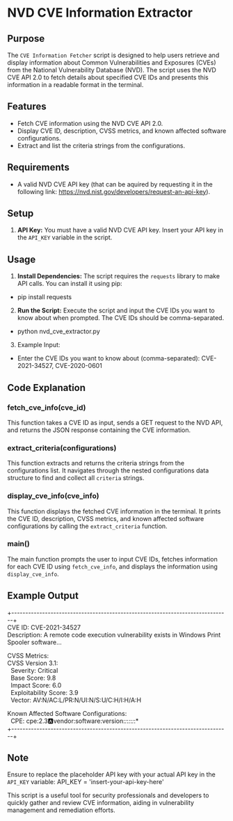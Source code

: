 NVD CVE Information Extractor
=======================

Purpose
-------

The `CVE Information Fetcher` script is designed to help users retrieve and display information about Common Vulnerabilities and Exposures (CVEs) from the National Vulnerability Database (NVD). The script uses the NVD CVE API 2.0 to fetch details about specified CVE IDs and presents this information in a readable format in the terminal.

Features
--------

-   Fetch CVE information using the NVD CVE API 2.0.
-   Display CVE ID, description, CVSS metrics, and known affected software configurations.
-   Extract and list the criteria strings from the configurations.

Requirements
------------

-   A valid NVD CVE API key (that can be aquired by requesting it in the following link: https://nvd.nist.gov/developers/request-an-api-key).

Setup
-----

1.  **API Key:** You must have a valid NVD CVE API key. Insert your API key in the `API_KEY` variable in the script.

Usage
-----

1.  **Install Dependencies:** The script requires the `requests` library to make API calls. You can install it using pip:

-   pip install requests

2.  **Run the Script:** Execute the script and input the CVE IDs you want to know about when prompted. The CVE IDs should be comma-separated.

-   python nvd_cve_extractor.py

3. Example Input:

-   Enter the CVE IDs you want to know about (comma-separated): CVE-2021-34527, CVE-2020-0601

Code Explanation
----------------

### fetch_cve_info(cve_id)

This function takes a CVE ID as input, sends a GET request to the NVD API, and returns the JSON response containing the CVE information.

### extract_criteria(configurations)

This function extracts and returns the criteria strings from the configurations list. It navigates through the nested configurations data structure to find and collect all `criteria` strings.

### display_cve_info(cve_info)

This function displays the fetched CVE information in the terminal. It prints the CVE ID, description, CVSS metrics, and known affected software configurations by calling the `extract_criteria` function.

### main()

The main function prompts the user to input CVE IDs, fetches information for each CVE ID using `fetch_cve_info`, and displays the information using `display_cve_info`.

Example Output
--------------

+------------------------------------------------------------------------------+\
CVE ID: CVE-2021-34527\
Description: A remote code execution vulnerability exists in Windows Print Spooler software...

CVSS Metrics:\
CVSS Version 3.1:\
  Severity: Critical\
  Base Score: 9.8\
  Impact Score: 6.0\
  Exploitability Score: 3.9\
  Vector: AV:N/AC:L/PR:N/UI:N/S:U/C:H/I:H/A:H

Known Affected Software Configurations:\
  CPE: cpe:2.3:a:vendor:software:version:*:*:*:*:*:*:*\
+------------------------------------------------------------------------------+

Note
----

Ensure to replace the placeholder API key with your actual API key in the `API_KEY` variable:
API_KEY = 'insert-your-api-key-here'

This script is a useful tool for security professionals and developers to quickly gather and review CVE information, aiding in vulnerability management and remediation efforts.
